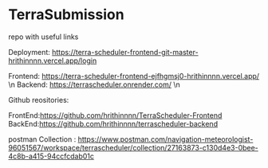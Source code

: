 # TerraSubmission
repo with useful links

Deployment: https://terra-scheduler-frontend-git-master-hrithinnnn.vercel.app/login

Frontend:
https://terra-scheduler-frontend-ejfhgmsj0-hrithinnnn.vercel.app/ \n
Backend:
https://terrascheduler.onrender.com/ \n

Github reositories:

FrontEnd:https://github.com/hrithinnnn/TerraScheduler-Frontend
BackEnd:https://github.com/hrithinnnn/terrascheduler-backend


postman Collection : https://www.postman.com/navigation-meteorologist-96051567/workspace/terrascheduler/collection/27163873-c130d4e3-0bee-4c8b-a415-94ccfcdab01c
